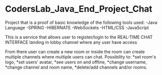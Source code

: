 # CodersLab_Java_End_Project_Chat

Project that is a proof of basic knowledge of the following tools used:
-Java Language
-SPRING
-HIBERNATE
-WebSockets
-HTML/CSS
-JavaScript

This is a service that allows user to register/login to the REAL-TIME CHAT INTERFACE landing in lobby channel where any user have access

From there user can create a new room or inside the room can create multiple channels where multiple users can chat.
Possibility to:
*set room's logo,
*set users' avatar,
*see users on and offline,
*change username,
*change channel and room name,
*delete/add channels and/or rooms.
